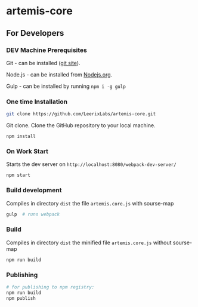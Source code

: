 # artemis-core

## For Developers

### DEV Machine Prerequisites
Git - can be installed ([git site](https://git-scm.com/downloads)).

Node.js - can be installed from [Nodejs.org](https://nodejs.org).

Gulp - can be installed by running `npm i -g gulp`
    
### One time Installation
```sh
git clone https://github.com/LeerixLabs/artemis-core.git
```
Git clone. Clone the GitHub repository to your local machine.

    npm install

### On Work Start
Starts the dev server on `http://localhost:8080/webpack-dev-server/`
    
    npm start

### Build development
Сompiles in directory `dist` the file `artemis.core.js` with sourse-map
```sh
gulp  # runs webpack
```

### Build
Сompiles in directory `dist` the minified file `artemis.core.js` without sourse-map
    
    npm run build

### Publishing
```sh
# for publishing to npm registry:
npm run build
npm publish
```
